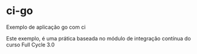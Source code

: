 # ci-go
Exemplo de aplicação go com ci

Este exemplo, é uma prática baseada no módulo de integração contínua do curso Full Cycle 3.0
